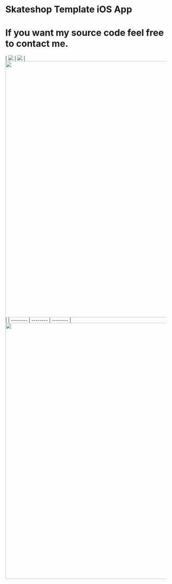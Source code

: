 # Skateshop Template iOS App
# If you want my source code feel free to contact me.

| <img src="https://github.com/EforestHD/SwiftUI-Skateboard-Shop/blob/master/Screenshots/loginpage.gif"> | <img src="https://github.com/EforestHD/SwiftUI-Skateboard-Shop/blob/master/Screenshots/video.gif"> | <img src="https://github.com/EforestHD/SwiftUI-Skateboard-Shop/blob/master/Screenshots/screenshot.jpeg" width="800" /> |
| -------- | -------- | -------- | <img src="https://github.com/EforestHD/SwiftUI-Skateboard-Shop/blob/master/Screenshots/shoelist.png" width="800" /> 




 
 
 
